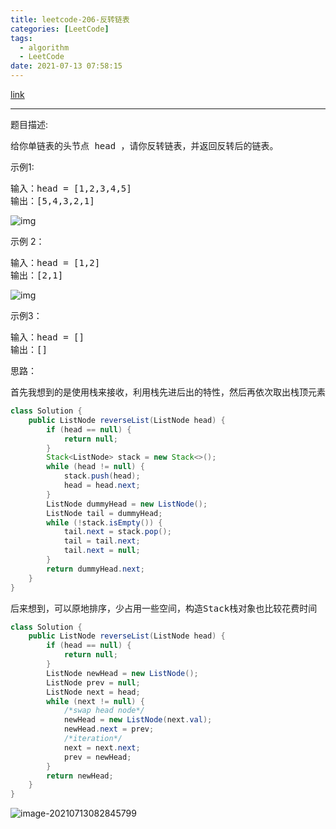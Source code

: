 ```yaml
---
title: leetcode-206-反转链表
categories: [LeetCode]
tags:
  - algorithm
  - LeetCode
date: 2021-07-13 07:58:15
---
```


[link](https://leetcode-cn.com/problems/reverse-linked-list/)

<hr/>

题目描述:

<pre>
给你单链表的头节点 head ，请你反转链表，并返回反转后的链表。
</pre>

示例1:

<pre>
输入：head = [1,2,3,4,5]
输出：[5,4,3,2,1]
</pre>

![img](https://gitee.com/cao_ziqiang/img/raw/master/20210713080019.jpeg)

示例 2：

<pre>
输入：head = [1,2]
输出：[2,1]
</pre>

![img](https://gitee.com/cao_ziqiang/img/raw/master/20210713080037.jpeg)

示例3：

<pre>
输入：head = []
输出：[]
</pre>

思路：

<pre>
首先我想到的是使用栈来接收，利用栈先进后出的特性，然后再依次取出栈顶元素
</pre>

```java
class Solution {
    public ListNode reverseList(ListNode head) {
        if (head == null) {
            return null;
        }
        Stack<ListNode> stack = new Stack<>();
        while (head != null) {
            stack.push(head);
            head = head.next;
        }
        ListNode dummyHead = new ListNode();
        ListNode tail = dummyHead;
        while (!stack.isEmpty()) {
            tail.next = stack.pop();
            tail = tail.next;
            tail.next = null;
        }
        return dummyHead.next;
    }
}
```

<pre>
后来想到，可以原地排序，少占用一些空间，构造Stack栈对象也比较花费时间
</pre>

```java
class Solution {
    public ListNode reverseList(ListNode head) {
        if (head == null) {
            return null;
        }
        ListNode newHead = new ListNode();
        ListNode prev = null;
        ListNode next = head;
        while (next != null) {
            /*swap head node*/
            newHead = new ListNode(next.val);
            newHead.next = prev;
            /*iteration*/
            next = next.next;
            prev = newHead;
        }
        return newHead;
    }
}
```

![image-20210713082845799](https://gitee.com/cao_ziqiang/img/raw/master/20210713082845.png)

